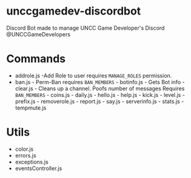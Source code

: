 # unccgamedev-discordbot
Discord Bot made to manage UNCC Game Developer's Discord @UNCCGameDevelopers

# Commands
- addrole.js -Add Role to user requires `MANAGE_ROLES` permission.                                                                                                                                                                                         
- ban.js - Perm-Ban requires `BAN_MEMBERS`                                                                                                                                                                                                - botinfo.js - Gets Bot info                                                                                                                                                                                            - clear.js - Cleans up a channel. Poofs number of messages Requires `BAN_MEMBERS`                                                                                                                                                                                                - coins.js                                                                                                                                                                                             - daily.js                                                                                                                                                                                             - hello.js                                                                                                                                                                                             - help.js                                                                                                                                                                                          - kick.js                                                                                                                                                                                        - level.js                                                                                                                                                                                          - prefix.js                                                                                                                                                                                            - removerole.js                                                                                                                                                                                       - report.js                                                                                                                                                                                           - say.js                                                                                                                                                                                              - serverinfo.js                                                                                                                                                                                       - stats.js                                                                                                                                                                                        - tempmute.js

# Utils
- color.js
- errors.js
- exceptions.js
- eventsController.js
